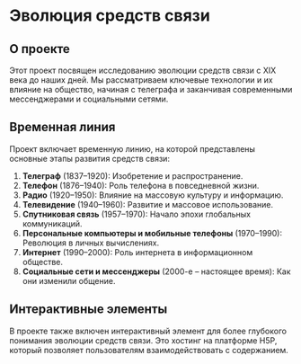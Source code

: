 # Эволюция средств связи

## О проекте
Этот проект посвящен исследованию эволюции средств связи с XIX века до наших дней. Мы рассматриваем ключевые технологии и их влияние на общество, начиная с телеграфа и заканчивая современными мессенджерами и социальными сетями.

## Временная линия
Проект включает временную линию, на которой представлены основные этапы развития средств связи:

1. **Телеграф** (1837–1920): Изобретение и распространение.
2. **Телефон** (1876–1940): Роль телефона в повседневной жизни.
3. **Радио** (1920–1950): Влияние на массовую культуру и информацию.
4. **Телевидение** (1940–1960): Развитие и массовое использование.
5. **Спутниковая связь** (1957–1970): Начало эпохи глобальных коммуникаций.
6. **Персональные компьютеры и мобильные телефоны** (1970–1990): Революция в личных вычислениях.
7. **Интернет** (1990–2000): Роль интернета в информационном обществе.
8. **Социальные сети и мессенджеры** (2000-е – настоящее время): Как они изменили общение.

## Интерактивные элементы
В проекте также включен интерактивный элемент для более глубокого понимания эволюции средств связи. Это хостинг на платформе H5P, который позволяет пользователям взаимодействовать с содержанием.
